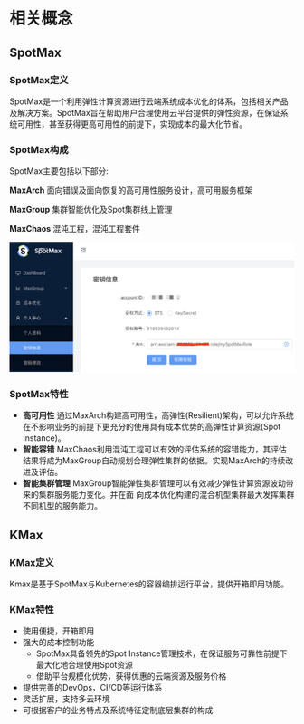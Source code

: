 # 相关概念

## SpotMax

### SpotMax定义

SpotMax是一个利用弹性计算资源进行云端系统成本优化的体系，包括相关产品及解决方案。SpotMax旨在帮助用户合理使用云平台提供的弹性资源，在保证系统可用性，甚至获得更高可用性的前提下，实现成本的最大化节省。

### SpotMax构成

SpotMax主要包括以下部分:

**MaxArch** 面向错误及面向恢复的高可用性服务设计，高可用服务框架 

**MaxGroup** 集群智能优化及Spot集群线上管理 

**MaxChaos** 混沌工程，混沌工程套件

![](../../.gitbook/assets/image%20%2840%29.png)

### SpotMax特性

* **高可用性** 通过MaxArch构建高可用性，高弹性\(Resilient\)架构，可以允许系统在不影响业务的前提下更充分的使用具有成本优势的高弹性计算资源\(Spot Instance\)。
* **智能容错** MaxChaos利用混沌工程可以有效的评估系统的容错能力，其评估结果将成为MaxGroup自动规划合理弹性集群的依据。实现MaxArch的持续改进及评估。
* **智能集群管理** MaxGroup智能弹性集群管理可以有效减少弹性计算资源波动带来的集群服务能力变化。并在面 向成本优化构建的混合机型集群最大发挥集群不同机型的服务能力。



## KMax

### KMax定义

Kmax是基于SpotMax与Kubernetes的容器编排运行平台，提供开箱即用功能。

### KMax特性

* 使用便捷，开箱即用
* 强大的成本控制功能
  * SpotMax具备领先的Spot Instance管理技术，在保证服务可靠性前提下最大化地合理使用Spot资源
  * 借助平台规模化优势，获得优惠的云端资源及服务价格
* 提供完善的DevOps，CI/CD等运行体系
* 灵活扩展，支持多云环境
* 可根据客户的业务特点及系统特征定制底层集群的构成




